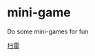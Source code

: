 # mini-game
Do some mini-games  for fun

[扫雷](https://code-monkey-wl.github.io/mini-game/mine-clean.html)
